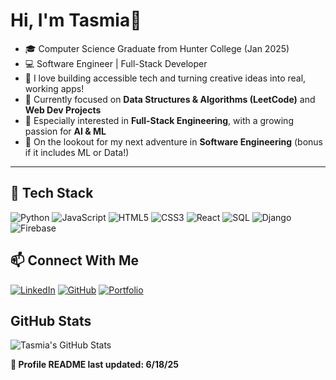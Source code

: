 # Hi, I'm Tasmia👋
- 🎓 Computer Science Graduate from Hunter College (Jan 2025)
- 💻 Software Engineer | Full-Stack Developer  
- 🚀 I love building accessible tech and turning creative ideas into real, working apps!
- 📖 Currently focused on **Data Structures & Algorithms (LeetCode)** and **Web Dev Projects**
- 🎯 Especially interested in **Full-Stack Engineering**, with a growing passion for **AI & ML**
- 🌱 On the lookout for my next adventure in **Software Engineering** (bonus if it includes ML or Data!)

---

## 🔧 Tech Stack

![Python](https://img.shields.io/badge/Python-3776AB?style=for-the-badge&logo=python&logoColor=white)
![JavaScript](https://img.shields.io/badge/JavaScript-F7DF1E?style=for-the-badge&logo=javascript&logoColor=black)
![HTML5](https://img.shields.io/badge/HTML5-E34F26?style=for-the-badge&logo=html5&logoColor=white)
![CSS3](https://img.shields.io/badge/CSS3-1572B6?style=for-the-badge&logo=css3&logoColor=white)
![React](https://img.shields.io/badge/React-61DAFB?style=for-the-badge&logo=react&logoColor=black)
![SQL](https://img.shields.io/badge/SQL-4479A1?style=for-the-badge&logo=postgresql&logoColor=white)
![Django](https://img.shields.io/badge/Django-092E20?style=for-the-badge&logo=django&logoColor=white)
![Firebase](https://img.shields.io/badge/Firebase-FFCA28?style=for-the-badge&logo=firebase&logoColor=black)


## 📫 Connect With Me

[![LinkedIn](https://img.shields.io/badge/LinkedIn-blue?style=for-the-badge&logo=linkedin)](https://www.linkedin.com/in/tasmiachow/)
[![GitHub](https://img.shields.io/badge/GitHub-black?style=for-the-badge&logo=github)](https://github.com/tasmiachow)
[![Portfolio](https://img.shields.io/badge/Portfolio-00C4B3?style=for-the-badge)](https://tasmiachow.github.io/Portfolio.github.io/)

## GitHub Stats
![Tasmia's GitHub Stats](https://github-readme-stats.vercel.app/api?username=tasmiachow&show_icons=true&theme=tokyonight)

**📌 Profile README last updated: 6/18/25**
<!--
**tasmiachow/tasmiachow** is a ✨ _special_ ✨ repository because its `README.md` (this file) appears on your GitHub profile.

Here are some ideas to get you started:

- 🔭 I’m currently working on ...
- 🌱 I’m currently learning ...
- 👯 I’m looking to collaborate on ...
- 🤔 I’m looking for help with ...
- 💬 Ask me about ...
- 📫 How to reach me: ...
- 😄 Pronouns: ...
- ⚡ Fun fact: ...
-->
